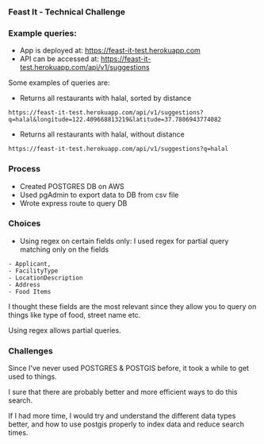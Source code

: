 ### Feast It - Technical Challenge

### Example queries:

- App is deployed at: https://feast-it-test.herokuapp.com
- API can be accessed at: https://feast-it-test.herokuapp.com/api/v1/suggestions


Some examples of queries are:

- Returns all restaurants with halal, sorted by distance

```
https://feast-it-test.herokuapp.com/api/v1/suggestions?q=halal&longitude=122.409668813219&latitude=37.7806943774082
```

- Returns all restaurants with halal, without distance

```
https://feast-it-test.herokuapp.com/api/v1/suggestions?q=halal
```



### Process

- Created POSTGRES DB on AWS
- Used pgAdmin to export data to DB from csv file
- Wrote express route to query DB

### Choices

- Using regex on certain fields only:
I used regex for partial query matching only on the fields 
```
- Applicant,
- FacilityType
- LocationDescription
- Address
- Food Items
```

I thought these fields are the most relevant since they allow you to query on things like type of food, street name etc.

Using regex allows partial queries.

### Challenges

Since I've never used POSTGRES & POSTGIS before, it took a while to get used to things. 

I sure that there are probably better and more efficient ways to do this search.

If I had more time, I would try and understand the different data types better,
and how to use postgis properly to index data and reduce search times.